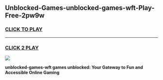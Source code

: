 
## Unblocked-Games-unblocked-games-wft-Play-Free-2pw9w
<h3>
<a href="https://premium76.site?title=unblocked-games-wft&ref=23A">CLICK TO PLAY</a></h3>
<hr>

<h3>
<a href="https://premium76.site?title=unblocked-games-wft&ref=23A">CLICK 2 PLAY</a>
  
</h3>

<a href="https://premium76.site?title=unblocked-games-wft&ref=23A"><img src="https://clearcache.store/games.png"></a>


**unblocked-games-wft games unblocked: Your Gateway to Fun and Accessible Online Gaming**
